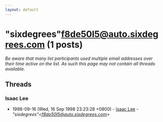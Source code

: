 ```yaml
---
layout: default
---
```


# "sixdegrees"<f8de50l5@auto.sixdegrees.com> (1 posts)

_Be aware that many list participants used multiple email addresses over their time active on the list. As such this page may not contain all threads available._

## Threads

### Isaac Lee
+ 1998-09-16 (Wed, 16 Sep 1998 23:23:28 +0800) - [Isaac Lee](/archive/1998/09/cc792aa57e39f7dd291b584352304dfc2756c00f8e2f4371ca65c074f7aa3285) - _"sixdegrees"\<f8de50l5@auto.sixdegrees.com\>_

